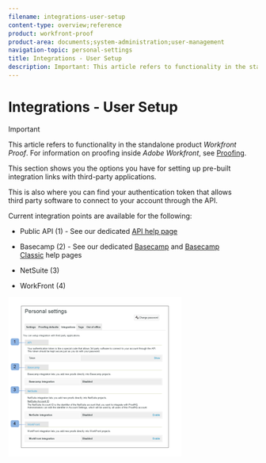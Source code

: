 ```yaml
---
filename: integrations-user-setup
content-type: overview;reference
product: workfront-proof
product-area: documents;system-administration;user-management
navigation-topic: personal-settings
title: Integrations - User Setup
description: Important: This article refers to functionality in the standalone product Workfront Proof. For information on proofing inside Adobe Workfront, see Proofing.
---
```


# Integrations - User Setup

>[!IMPORTANT]
>
>This article refers to functionality in the standalone product *Workfront Proof*. For information on proofing inside *Adobe Workfront*, see [Proofing](../../../review-and-approve-work/proofing/proofing.md).

This section shows you the options you have for setting up pre-built integration links with third-party applications.

This is also where you can find your authentication token that allows third&nbsp;party software to connect to your account through the API.

Current integration points are available for the following:

* Public API (1) - See our dedicated [API help page](http://api.proofhq.com/)&nbsp;
* Basecamp (2) - See our dedicated [Basecamp](https://support.workfront.com/hc/en-us/sections/115000911927-Basecamp)&nbsp;and [Basecamp Classic](https://support.workfront.com/hc/en-us/categories/115000588707-Basecamp-Classic)&nbsp;help pages

* NetSuite (3)
* WorkFront (4)

![Integrations_tab_-_Personal_Settings.png](assets/integrations-tab---personal-settings-350x323.png)

